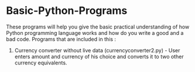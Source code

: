 # Basic-Python-Programs
These programs will help you give the basic practical understanding of how Python programming language works and how do you write a good and a bad code.
Programs that are included in this :
1. Currency converter without live data (currencyconverter2.py) - User enters amount and currency of his choice and converts it to two other currency equivalents.
